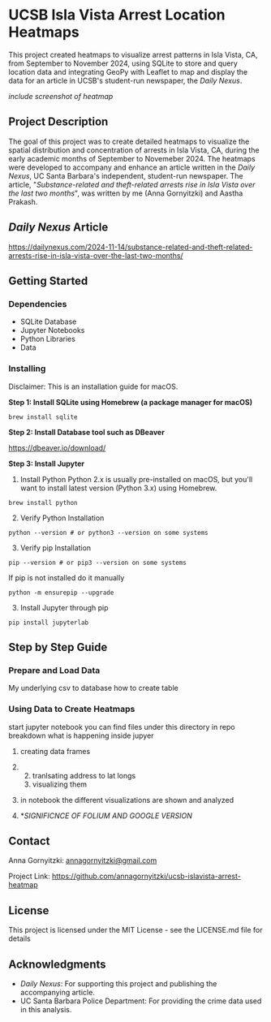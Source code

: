 

# UCSB Isla Vista Arrest Location Heatmaps

This project created heatmaps to visualize arrest patterns in Isla Vista, CA, from September to November 2024, using SQLite to store and query location data and integrating GeoPy with Leaflet to map and display the data for an article in UCSB's student-run newspaper, the *Daily Nexus*.

*include screenshot of heatmap*

## Project Description

The goal of this project was to create detailed heatmaps to visualize the spatial distribution and concentration of arrests in Isla Vista, CA, during the early academic months of September to Novemeber 2024. The heatmaps were developed to  accompany and enhance an article written in the *Daily Nexus*, UC Santa Barbara's independent, student-run newspaper. The article, "*Substance-related and theft-related arrests rise in Isla Vista over the last two months*", was written by me (Anna Gornyitzki) and Aastha Prakash.

## *Daily Nexus* Article
https://dailynexus.com/2024-11-14/substance-related-and-theft-related-arrests-rise-in-isla-vista-over-the-last-two-months/

## Getting Started

### Dependencies

* SQLite Database
* Jupyter Notebooks
* Python Libraries
* Data

### Installing
Disclaimer: This is an installation guide for macOS.

**Step 1: Install SQLite using Homebrew (a package manager for macOS)**
```
brew install sqlite
```

**Step 2: Install Database tool such as DBeaver**

https://dbeaver.io/download/

**Step 3: Install Jupyter**
1. Install Python
   Python 2.x is usually pre-installed on macOS, but you'll want to install latest version (Python 3.x) using Homebrew.
```
brew install python
```
2. Verify Python Installation
```
python --version # or python3 --version on some systems
```
3. Verify pip Installation
```
pip --version # or pip3 --version on some systems
```
If pip is not installed do it manually
```
python -m ensurepip --upgrade
```
3. Install Jupyter through pip
```
pip install jupyterlab
```

## Step by Step Guide


### Prepare and Load Data
My underlying 
csv to database
how to create table
### Using Data to Create Heatmaps
start jupyter notebook
you can find files under this directory in repo
breakdown what is happening inside jupyer 
1. creating data frames
2. 2. tranlsating address to lat longs
   3. visualizing them
4. in notebook the different visualizations are shown and analyzed

5. **SIGNIFICNCE OF FOLIUM AND GOOGLE VERSION*

## Contact
Anna Gornyitzki: annagornyitzki@gmail.com

Project Link: https://github.com/annagornyitzki/ucsb-islavista-arrest-heatmap
## License

This project is licensed under the MIT License - see the LICENSE.md file for details

## Acknowledgments
- *Daily Nexus*: For supporting this project and publishing the accompanying article.
- UC Santa Barbara Police Department: For providing the crime data used in this analysis.
